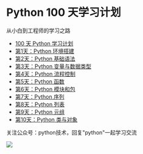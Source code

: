 # Python 100 天学习计划

从小白到工程师的学习之路

- [100 天 Python 学习计划](http://justdopython.com/python/2019/08/01/python-plan-100-day.html)
- [第1天：Python 环境搭建](http://justdopython.com/python/2019/08/01/python-001.html)
- [第2天：Python 基础语法](http://justdopython.com/python/2019/08/02/python-002.html)
- [第3天：Python 变量与数据类型](http://justdopython.com/python/2019/08/03/python-003.html)
- [第4天：Python 流程控制](http://justdopython.com/python/2019/08/04/python-004.html)
- [第5天：Python 函数](http://justdopython.com/python/2019/08/08/python-005.html)
- [第6天：Python 模块和包](http://justdopython.com/python/2019/08/13/python-006.html)
- [第7天：Python 序列](http://www.justdopython.com/2019/09/01/python-007/)
- [第8天：Python 列表](http://www.justdopython.com/2019/09/03/python-008/)
- [第9天：Python 元组](http://www.justdopython.com/2019/09/09/python-tupple-009/)
- [第10天：Python 类与对象](http://www.justdopython.com/2019/09/10/python-class-010/)

关注公众号：python技术，回复"python"一起学习交流

![](http://favorites.ren/assets/images/python.jpg)
